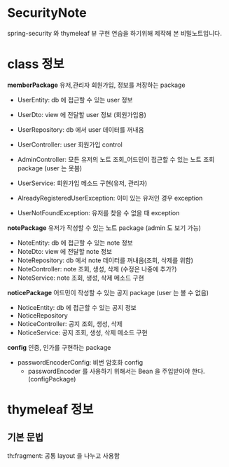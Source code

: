 # SecurityNote
spring-security 와 thymeleaf 뷰 구현 연습을 하기위해 
제작해 본 비밀노트입니다.

# class 정보

**memberPackage**
유저,관리자 회원가입, 정보를 저장하는 package
- UserEntity: db 에 접근할 수 있는 user 정보   
- UserDto: view 에 전달할 user 정보 (회원가입용)   
- UserRepository: db 에서 user 데이터를 꺼내옴   
- UserController: user 회원가입 control
- AdminController: 모든 유저의 노트 조회_어드민이 접근할 수 있는 노트 조회 package (user 는 못봄)
- UserService: 회원가입 메소드 구현(유저, 관리자)

- AlreadyRegisteredUserException: 이미 있는 유저인 경우 exception
- UserNotFoundException: 유저를 찾을 수 없을 때 exception


**notePackage**
유저가 작성할 수 있는 노트 package (admin 도 보기 가능)
- NoteEntity: db 에 접근할 수 있는 note 정보
- NoteDto: view 에 전달할 note 정보
- NoteRepository: db 에서 note 데이터를 꺼내옴(조회, 삭제를 위함)
- NoteController: note 조회, 생성, 삭제 (수정은 나중에 추가?)
- NoteService: note 조회, 생성, 삭제 메소드 구현

**noticePackage**
어드민이 작성할 수 있는 공지 package (user 는 볼 수 없음)
- NoticeEntity: db 에 접근할 수 있는 공지 정보
- NoticeRepository
- NoticeController: 공지 조회, 생성, 삭제
- NoticeService: 공지 조회, 생성, 삭제 메소드 구현

**config**
인증, 인가를 구현하는 package
- passwordEncoderConfig: 비번 암호화 config
  - passwordEncoder 를 사용하기 위해서는 Bean 을 주입받아야 한다.(configPackage)


# thymeleaf 정보
## 기본 문법
th:fragment: 공통 layout 을 나누고 사용함